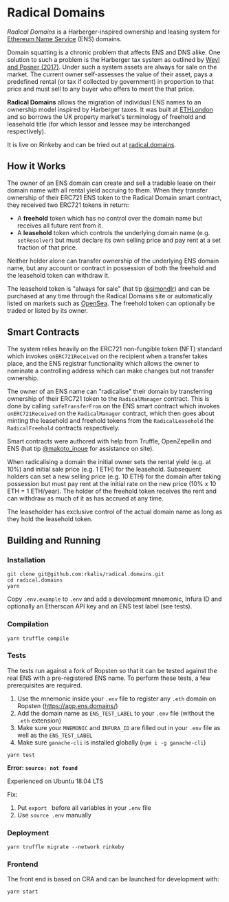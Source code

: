 
# Radical Domains

*Radical Domains* is a Harberger-inspired ownership and leasing system for [Ethereum Name Service](http://ens.domains/) (ENS) domains.

Domain squatting is a chronic problem that affects ENS and DNS alike.  One solution to such a problem is the Harberger tax system as outlined by [Weyl and Posner (2017)](https://papers.ssrn.com/sol3/papers.cfm?abstract_id=2818494). Under such a system assets are always for sale on the market. The current owner self-assesses the value of their asset, pays a predefined rental (or tax if collected by government) in proportion to that price and must sell to any buyer who offers to meet the that price.

**Radical Domains** allows the migration of individual ENS names to an ownership model inspired by Harberger taxes. It was built at [ETHLondon](https://ethlondon.com/) and so borrows the UK property market's terminology of freehold and leasehold title (for which lessor and lessee may be interchanged respectively).

It is live on Rinkeby and can be tried out at [radical.domains](https://radical.domains/).

 ## How it Works
The owner of an ENS domain can create and sell a tradable lease on their domain name with all rental yield accruing to them. When they transfer ownership of their ERC721 ENS token to the Radical Domain smart contract, they received two ERC721 tokens in return:

+ A **freehold** token which has no control over the domain name but receives all future rent from it.
+ A **leasehold** token which controls the underlying domain name (e.g. `setResolver`) but must declare its own selling price and pay rent at a set fraction of that price.

Neither holder alone can transfer ownership of the underlying ENS domain name, but any account or contract in possession of both the freehold and the leasehold token can withdraw it.

The leasehold token is "always for sale" (hat tip [@simondlr](https://twitter.com/simondlr)) and can be purchased at any time through the Radical Domains site or automatically listed on markets such as [OpenSea](https://opensea.io/). The freehold token can optionally be traded or listed by its owner.

## Smart Contracts
The system relies heavily on the ERC721 non-fungible token (NFT) standard which invokes `onERC721Received` on the recipient when a transfer takes place, and the ENS registrar functionality which allows the owner to nominate a controlling address which can make changes but not transfer ownership.

The owner of an ENS name can "radicalise" their domain by transferring ownership of their ERC721 token to the `RadicalManager` contract. This is done by calling `safeTransferFrom` on the ENS smart contract which invokes `onERC721Received` on the `RadicalManager` contract, which then goes about minting the leasehold and freehold tokens from the `RadicalLeasehold` the `RadicalFreehold` contracts respectively.

Smart contracts were authored with help from Truffle, OpenZepellin and ENS (hat tip [@makoto_inoue](https://twitter.com/makoto_inoue) for assistance on site).

When radicalising a domain the initial owner sets the rental yield (e.g. at 10%) and initial sale price (e.g. 1 ETH) for the leasehold. Subsequent holders can set a new selling price (e.g. 10 ETH) for the domain after taking possession but must pay rent at the initial rate on the new price (10% x 10 ETH = 1 ETH/year). The holder of the freehold token receives the rent and can withdraw as much of it as has accrued at any time.

The leaseholder has exclusive control of the actual domain name as long as they hold the leasehold token.

## Building and Running

### Installation

```
git clone git@github.com:rkalis/radical.domains.git
cd radical.domains
yarn
```

Copy `.env.example` to `.env` and add a development mnemonic, Infura ID and optionally an Etherscan API key and an ENS test label (see tests).

### Compilation
```
yarn truffle compile
```

### Tests
The tests run against a fork of Ropsten so that it can be tested against the real ENS with a pre-registered ENS name. To perform these tests, a few prerequisites are required.

1. Use the mnemonic inside your `.env` file to register any `.eth` domain on Ropsten (https://app.ens.domains/)
2. Add the domain name as `ENS_TEST_LABEL` to your `.env` file (without the `.eth` extension)
3. Make sure your `MNEMONIC` and `INFURA_ID` are filled out in your `.env` file as well as the `ENS_TEST_LABEL`
4. Make sure `ganache-cli` is installed globally (`npm i -g ganache-cli`)

```
yarn test
```


**Error: `source: not found`**

Experienced on Ubuntu 18.04 LTS

Fix:
1. Put `export ` before all variables in your `.env` file 
1. Use `source .env` manually

### Deployment

```
yarn truffle migrate --network rinkeby
```

### Frontend

The front end is based on CRA and can be launched for development with:
```
yarn start
```

